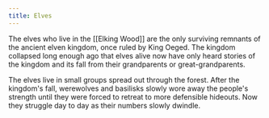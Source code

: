 ```yaml
---
title: Elves
---
```


The elves who live in the [[Elking Wood]] are the only surviving remnants of the ancient elven kingdom, once ruled by King Oeged. The kingdom collapsed long enough ago that elves alive now have only heard stories of the kingdom and its fall from their grandparents or great-grandparents.

The elves live in small groups spread out through the forest. After the kingdom's fall, werewolves and basilisks slowly wore away the people's strength until they were forced to retreat to more defensible hideouts. Now they struggle day to day as their numbers slowly dwindle.
